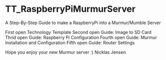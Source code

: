 TT_RaspberryPiMurmurServer
==========================

A Step-By-Step Guide to make a RaspberryPi into a Murmur/Mumble Server

First open    Technology Template 
Second open   Guide: Image to SD Card 
Thrid open    Guide: Raspberry Pi Configuration 
Fourth open   Guide: Murmur Installation and Configuration 
Fifth open    Guide: Router Settings

Hope you enjoy your new Murmur server :)
Nicklas Jensen

